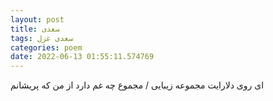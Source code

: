 ```yaml
---
layout: post
title: سعدی
tags: سعدی غزل
categories: poem
date: 2022-06-13 01:55:11.574769
---
```


ای روی دلارایت مجموعه زیبایی / مجموع چه غم دارد از من که پریشانم